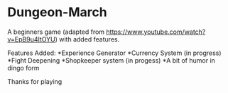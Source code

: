 # Dungeon-March
A beginners game (adapted from https://www.youtube.com/watch?v=EpB9u4ItOYU) with added features.


Features Added:
*Experience Generator
*Currency System (in progress)
*Fight Deepening
*Shopkeeper system (in progess)
*A bit of humor in dingo form

Thanks for playing
